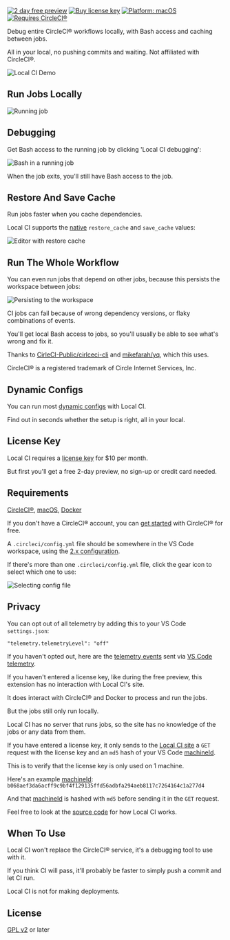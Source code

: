 [![2 day free preview](https://img.shields.io/badge/trial-2%20day-orange)](https://getlocalci.com/pricing/?utm_medium=extension&utm_source=readme)
[![Buy license key](https://img.shields.io/badge/%24-paid-orange)](https://getlocalci.com/pricing/?utm_medium=extension&utm_source=readme)
[![Platform: macOS](https://img.shields.io/badge/platform-macOS-yellow)](https://en.wikipedia.org/wiki/MacOS)
[![Requires CircleCI®](https://img.shields.io/badge/requires-CirlcleCI%C2%AE-yellow)](https://circleci.com/docs/2.0/first-steps/)

Debug entire CircleCI® workflows locally, with Bash access and caching between jobs.

All in your local, no pushing commits and waiting. Not affiliated with CircleCI®.

![Local CI Demo](https://user-images.githubusercontent.com/4063887/142807072-fe6a577e-3148-4208-afed-ebd98a2d4fb1.gif)

## Run Jobs Locally

![Running job](https://user-images.githubusercontent.com/4063887/142660667-827e3ce0-8969-4b5d-a72d-251831294fa9.gif)

## Debugging

Get Bash access to the running job by clicking 'Local CI debugging':

![Bash in a running job](https://user-images.githubusercontent.com/4063887/143146648-2eb7ed7c-b257-420a-a612-2ba319eb82c4.gif)

When the job exits, you'll still have Bash access to the job.

## Restore And Save Cache

Run jobs faster when you cache dependencies.

Local CI supports the [native](https://circleci.com/docs/2.0/caching/) `restore_cache` and `save_cache` values:

![Editor with restore cache](https://user-images.githubusercontent.com/4063887/146306642-87ccc2c3-5e99-467e-ae41-70ecaef1bcc6.png)

## Run The Whole Workflow

You can even run jobs that depend on other jobs, because this persists the workspace between jobs:

![Persisting to the workspace](https://user-images.githubusercontent.com/4063887/142740238-13be4ff8-8c13-43a8-bd93-6536287d336b.jpg)

CI jobs can fail because of wrong dependency versions, or flaky combinations of events.

You'll get local Bash access to jobs, so you'll usually be able to see what's wrong and fix it.

Thanks to [CirleCI-Public/cirlceci-cli](https://github.com/circleci-public/circleci-cli) and [mikefarah/yq](https://github.com/mikefarah/yq), which this uses.

CircleCI® is a registered trademark of Circle Internet Services, Inc.

## Dynamic Configs

You can run most [dynamic configs](https://getlocalci.com/circleci-dynamic-config/) with Local CI.

Find out in seconds whether the setup is right, all in your local.

## License Key

Local CI requires a [license key](https://getlocalci.com/pricing/?utm_medium=extension&utm_source=readme) for $10 per month.

But first you'll get a free 2-day preview, no sign-up or credit card needed.

## Requirements

[CircleCI®](https://circleci.com/docs/2.0/first-steps/), [macOS](https://en.wikipedia.org/wiki/MacOS), [Docker](https://www.docker.com/)

If you don't have a CircleCI® account, you can [get started](https://circleci.com/docs/2.0/first-steps/) with CircleCI® for free.

A `.circleci/config.yml` file should be somewhere in the VS Code workspace, using the [2.x configuration](https://circleci.com/docs/2.0/configuration-reference/).

If there's more than one `.circleci/config.yml` file, click the gear icon to select which one to use:

![Selecting config file](https://user-images.githubusercontent.com/4063887/142739736-6d74052e-3fa8-45a4-a87e-e0cb24386a09.gif)

## Privacy

You can opt out of all telemetry by adding this to your VS Code `settings.json`:

`"telemetry.telemetryLevel": "off"`

If you haven't opted out, here are the [telemetry events](https://github.com/getlocalci/local-ci/search?q=reporter.send) sent via [VS Code telemetry](https://code.visualstudio.com/docs/getstarted/telemetry).

If you haven't entered a license key, like during the free preview, this extension has no interaction with Local CI's site.

It does interact with CircleCI® and Docker to process and run the jobs.

But the jobs still only run locally.

Local CI has no server that runs jobs, so the site has no knowledge of the jobs or any data from them.

If you have entered a license key, it only sends to the [Local CI site](https://getlocalci.com) a `GET` request with the license key and an `md5` hash of your VS Code [machineId](https://code.visualstudio.com/api/references/vscode-api#env).

This is to verify that the license key is only used on 1 machine.

Here's an example [machineId](https://code.visualstudio.com/api/references/vscode-api#env): `b068aef3da6acff9c9bf4f129135ffd56adbfa294aeb8117c7264164c1a277d4`

And that [machineId](https://code.visualstudio.com/api/references/vscode-api#env) is hashed with `md5` before sending it in the `GET` request.

Feel free to look at the [source code](https://github.com/getlocalci/local-ci/tree/develop/src) for how Local CI works.

## When To Use

Local CI won't replace the CircleCI® service, it's a debugging tool to use with it.

If you think CI will pass, it'll probably be faster to simply push a commit and let CI run.

Local CI is not for making deployments.

## License
[GPL v2](LICENSE) or later
